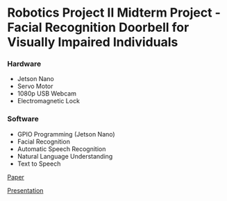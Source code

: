 # Robotics Project II Midterm Project - Facial Recognition Doorbell for Visually Impaired Individuals
### Hardware
- Jetson Nano
- Servo Motor
- 1080p USB Webcam
- Electromagnetic Lock

### Software
- GPIO Programming (Jetson Nano)
- Facial Recognition
- Automatic Speech Recognition
- Natural Language Understanding
- Text to Speech

[Paper](https://chula-my.sharepoint.com/:w:/g/personal/6438232221_student_chula_ac_th/ERJC1cOAYWpIi05NPWI4nr8BWZM7J6gBQnpvkrwAtptNfA?e=4X5C5Q)

[Presentation](https://www.canva.com/design/DAFdsgWDtNU/ucmkaOkTocrWhG-7YQygLQ/view?utm_content=DAFdsgWDtNU&utm_campaign=designshare&utm_medium=link&utm_source=publishsharelink#3)
